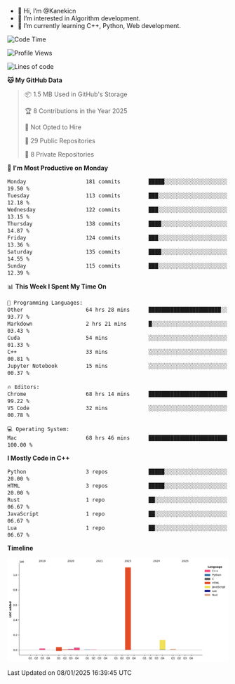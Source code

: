 - 👋 Hi, I’m @Kanekicn
- 👀 I’m interested in Algorithm development.
- 🌱 I’m currently learning C++, Python, Web development.

<!---
cotecsz/cotecsz is a ✨ special ✨ repository because its `README.md` (this file) appears on your GitHub profile.
You can click the Preview link to take a look at your changes.
--->

<!--START_SECTION:waka-->
![Code Time](http://img.shields.io/badge/Code%20Time-2%2C448%20hrs%2022%20mins-blue)

![Profile Views](http://img.shields.io/badge/Profile%20Views-0-blue)

![Lines of code](https://img.shields.io/badge/From%20Hello%20World%20I%27ve%20Written-1.3%20million%20lines%20of%20code-blue)

**🐱 My GitHub Data** 

> 📦 1.5 MB Used in GitHub's Storage 
 > 
> 🏆 8 Contributions in the Year 2025
 > 
> 🚫 Not Opted to Hire
 > 
> 📜 29 Public Repositories 
 > 
> 🔑 8 Private Repositories 
 > 
📅 **I'm Most Productive on Monday** 

```text
Monday                   181 commits         █████░░░░░░░░░░░░░░░░░░░░   19.50 % 
Tuesday                  113 commits         ███░░░░░░░░░░░░░░░░░░░░░░   12.18 % 
Wednesday                122 commits         ███░░░░░░░░░░░░░░░░░░░░░░   13.15 % 
Thursday                 138 commits         ████░░░░░░░░░░░░░░░░░░░░░   14.87 % 
Friday                   124 commits         ███░░░░░░░░░░░░░░░░░░░░░░   13.36 % 
Saturday                 135 commits         ████░░░░░░░░░░░░░░░░░░░░░   14.55 % 
Sunday                   115 commits         ███░░░░░░░░░░░░░░░░░░░░░░   12.39 % 
```


📊 **This Week I Spent My Time On** 

```text
💬 Programming Languages: 
Other                    64 hrs 28 mins      ███████████████████████░░   93.77 % 
Markdown                 2 hrs 21 mins       █░░░░░░░░░░░░░░░░░░░░░░░░   03.43 % 
Cuda                     54 mins             ░░░░░░░░░░░░░░░░░░░░░░░░░   01.33 % 
C++                      33 mins             ░░░░░░░░░░░░░░░░░░░░░░░░░   00.81 % 
Jupyter Notebook         15 mins             ░░░░░░░░░░░░░░░░░░░░░░░░░   00.37 % 

🔥 Editors: 
Chrome                   68 hrs 14 mins      █████████████████████████   99.22 % 
VS Code                  32 mins             ░░░░░░░░░░░░░░░░░░░░░░░░░   00.78 % 

💻 Operating System: 
Mac                      68 hrs 46 mins      █████████████████████████   100.00 % 
```

**I Mostly Code in C++** 

```text
Python                   3 repos             █████░░░░░░░░░░░░░░░░░░░░   20.00 % 
HTML                     3 repos             █████░░░░░░░░░░░░░░░░░░░░   20.00 % 
Rust                     1 repo              ██░░░░░░░░░░░░░░░░░░░░░░░   06.67 % 
JavaScript               1 repo              ██░░░░░░░░░░░░░░░░░░░░░░░   06.67 % 
Lua                      1 repo              ██░░░░░░░░░░░░░░░░░░░░░░░   06.67 % 
```



**Timeline**

![Lines of Code chart](https://raw.githubusercontent.com/Kanekicn/Kanekicn/master/assets/bar_graph.png)


 Last Updated on 08/01/2025 16:39:45 UTC
<!--END_SECTION:waka-->
